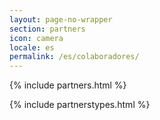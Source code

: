 ```yaml
---
layout: page-no-wrapper
section: partners
icon: camera
locale: es
permalink: /es/colaboradores/
---
```


{% include partners.html %}

<div class="wrapper">
  {% include partnerstypes.html %}
</div>
